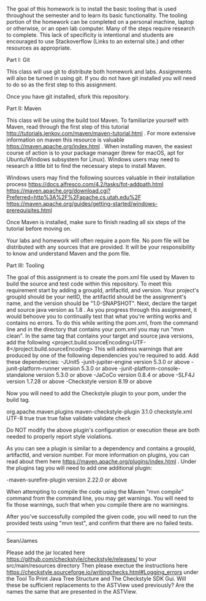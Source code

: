 The goal of this homework is to install the basic tooling that is used throughout the semester and to learn its basic functionality. 
The tooling portion of the homework can be completed on a personal machine, laptop or otherwise, or an open lab computer. 
Many of the steps require research to complete. 
This lack of specificity is intentional and students are encouraged to use Stackoverflow (Links to an external site.) and other resources as appropriate. 

Part I: Git

This class will use git to distribute both homework and labs. 
Assignments will also be turned in using git. 
If you do not have git installed you will need to do so as the first step to this assignment.

Once you have git installed, sfork this repository.

Part II: Maven

This class will be using the build tool Maven. 
To familiarize yourself with Maven, read through the first step of this tutorial http://tutorials.jenkov.com/maven/maven-tutorial.html . 
For more extensive information on maven this resource is valuable https://maven.apache.org/index.html .
When installing maven, the easiest course of action is to your package manager (brew for macOS, apt for Ubuntu/Windows subsystem for Linux). 
Windows users may need to research a little bit to find the necessary steps to install Maven. 

Windows users may find the following sources valuable in their installation process
https://docs.alfresco.com/4.2/tasks/fot-addpath.html 
https://maven.apache.org/download.cgi?Preferred=http%3A%2F%2Fapache.cs.utah.edu%2F
https://maven.apache.org/guides/getting-started/windows-prerequisites.html 

Once Maven is installed, make sure to finish reading all six steps of the tutorial before moving on.

Your labs and homework will often require a pom file. 
No pom file will be distributed with any sources that are provided.
It will be your responsibility to know and understand Maven and the pom file.

Part III: Tooling

The goal of this assignment is to create the pom.xml file used by Maven to build the source and test code within this repository. 
To meet this requirement start by adding a groupId, artifactId, and version.
Your project's groupId should be your netID, the artifactId should be the assignment's name, and the version should be "1.0-SNAPSHOT".
Next, declare the target and source java version as 1.8 .
As you progress through this assignment, it would behoove you to continually test that what you're writing works and contains no errors.
To do this while writing the pom.xml, from the command line and in the directory that contains your pom.xml you may run "mvn clean".
In the same tag that contains your target and source java versions, add the following
    <project.build.sourceEncoding>UTF-8</project.build.sourceEncoding>
This will address warnings that are produced by one of the following dependencies you're required to add.
Add these dependencies:
-JUnit5
    -junit-jupiter-engine version 5.3.0 or above
    -junit-platform-runner version 5.3.0 or above
    -junit-platform-console-standalone version 5.3.0 or above
-JaCoCo version 0.8.4 or above
-SLF4J version 1.7.28 or above
-Checkstyle version 8.19 or above

Now you will need to add the Checkstyle plugin to your pom, under the build tag.

<build>
    <plugins>
        <plugin>
            <groupId>org.apache.maven.plugins</groupId>
            <artifactId>maven-checkstyle-plugin</artifactId>
            <version>3.1.0</version>
            <configuration>
                <configLocation>checkstyle.xml</configLocation>
                <encoding>UTF-8</encoding>
                <logViolationsToConsole>true</logViolationsToConsole>
                <consoleOutput>true</consoleOutput>
                <failsOnError>true</failsOnError>
                <linkXRef>false</linkXRef>
            </configuration>
            <executions>
                <execution>
                    <id>validate</id>
                    <phase>validate</phase>
                    <goals>
                        <goal>check</goal>
                    </goals>
                </execution>
            </executions>
        </plugin>
    </plugins>
</build>

Do NOT modify the above plugin's configuration or execution these are both needed to properly report style violations.

As you can see a plugin is similar to a dependency and contains a groupId, artifactId, and version number.
For more information on plugins, you can read about them here https://maven.apache.org/plugins/index.html .
Under the plugins tag you will need to add one additional plugin:

-maven-surefire-plugin version 2.22.0 or above 

When attempting to compile the code using the Maven "mvn compile" command from the command line, you may get warnings. 
You will need to fix those warnings, such that when you compile there are no warningns.

After you've successfully compiled the given code, you will need to run the provided tests using "mvn test", and confirm that there are no failed tests.

----------------------
Sean/James

Please add the jar located here https://github.com/checkstyle/checkstyle/releases/ to your src/main/resources directory
Then please exectue the instructions here https://checkstyle.sourceforge.io/writingchecks.html#Logging_errors under the Tool To Print Java Tree Structure and The Checkstyle SDK Gui.
Will these be sufficient replacements to the ASTView used previously? Are the names the same that are presented in the ASTView. 
